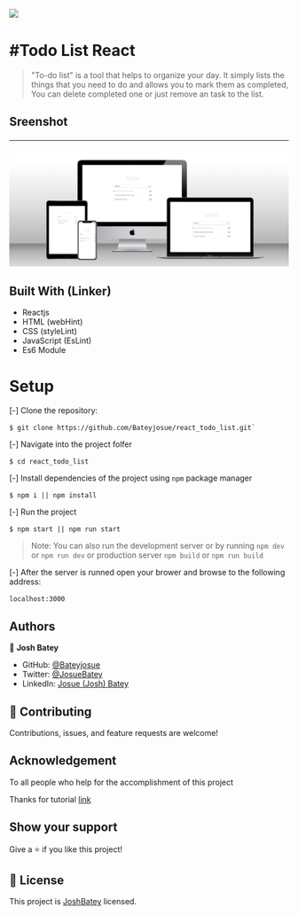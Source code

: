 ![](https://img.shields.io/badge/Microverse-blueviolet)

# #Todo List React 

> "To-do list" is a tool that helps to organize your day. It simply lists the things that you need to do and allows you to mark them as completed, You can delete completed one or just remove an task to the list.

## Sreenshot<hr>

![](https://github.com/Bateyjosue/react_todo_list/blob/dev/src/images/screen.png)

## Built With (Linker)

- Reactjs
- HTML (webHint)
- CSS (styleLint)
- JavaScript (EsLint)
- Es6 Module

# Setup
[-] Clone the repository:

    $ git clone https://github.com/Bateyjosue/react_todo_list.git`

[-] Navigate into the project folfer

    $ cd react_todo_list

[-] Install dependencies of the project using `npm` package manager

    $ npm i || npm install

[-] Run the project 

    $ npm start || npm run start

>Note: You can also run the development server or by running `npm dev` or `npm run dev` or  production server `npm build` or `npm run build`

[-] After the server is runned open your brower and browse to the following address: 

    localhost:3000

## Authors

👤 **Josh Batey**

- GitHub: [@Bateyjosue](https://github.com/Bateyjosue)
- Twitter: [@JosueBatey](https://twitter.com/josuebatey)
- LinkedIn: [Josue (Josh) Batey](https://www.linkedin.com/in/josue-ishara/)

## 🤝 Contributing

Contributions, issues, and feature requests are welcome!

## Acknowledgement
  To all people who help for the accomplishment of this project

Thanks for tutorial [link](https://ibaslogic.com/react-tutorial-for-beginners/)
## Show your support 

Give a ⭐️ if you like this project!

## 📝 License

This project is [JoshBatey](./LICENSE) licensed.
